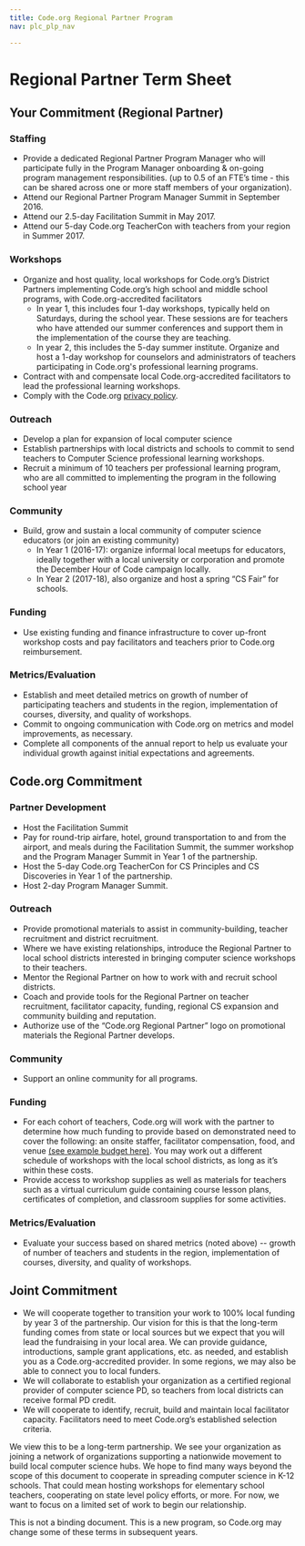```yaml
---
title: Code.org Regional Partner Program
nav: plc_plp_nav

---
```

# Regional Partner Term Sheet #



## Your Commitment (Regional Partner)

### Staffing ###
* Provide a dedicated Regional Partner Program Manager who will participate fully in the Program Manager onboarding & on-going program management responsibilities. (up to 0.5 of an FTE’s time - this can be shared across one or more staff members of your organization).</br>
* Attend our Regional Partner Program Manager Summit in September 2016.</br>
* Attend our 2.5-day Facilitation Summit in May 2017.</br>
* Attend our 5-day Code.org TeacherCon with teachers from your region in Summer 2017.

### Workshops ###
- Organize and host quality, local workshops for Code.org’s District Partners implementing Code.org’s high school and middle school programs, with Code.org-accredited facilitators</br>
	- In year 1, this includes four 1-day workshops, typically held on Saturdays, during the school year. These sessions are for teachers who have attended our summer conferences and support them in the implementation of the course they are teaching.</br>
	- In year 2, this includes the 5-day summer institute.
Organize and host a 1-day workshop for counselors and administrators of teachers participating in Code.org's professional learning programs.</br>
- Contract with and compensate local Code.org-accredited facilitators to lead the professional learning workshops.</br>
- Comply with the Code.org <a href="/privacy" target=_blank>privacy policy</a>.

### Outreach ###
- Develop a plan for expansion of local computer science</br>
- Establish partnerships with local districts and schools to commit to send teachers to Computer Science professional learning workshops.</br>
- Recruit a minimum of 10 teachers per professional learning program, who are all committed to implementing the program in the following school year

### Community ###
- Build, grow and sustain a local community of computer science educators (or join an existing community)</br>
	- In Year 1 (2016-17): organize informal local meetups for educators, ideally together with a local university or corporation and promote the December Hour of Code campaign locally.</br>
	- In Year 2 (2017-18), also organize and host a spring “CS Fair” for schools.

### Funding ###
- Use existing funding and finance infrastructure to cover up-front workshop costs and pay facilitators and teachers prior to Code.org reimbursement.

### Metrics/Evaluation ###
- Establish and meet detailed metrics on growth of number of participating teachers and students in the region, implementation of courses, diversity, and quality of workshops.</br>
- Commit to ongoing communication with Code.org on metrics and model improvements, as necessary.</br>
- Complete all components of the annual report to help us evaluate your individual growth against initial expectations and agreements.


## Code.org Commitment

### Partner Development ###
- Host the Facilitation Summit
- Pay for round-trip airfare, hotel, ground transportation to and from the airport, and meals during the Facilitation Summit, the summer workshop and the Program Manager Summit in Year 1 of the partnership.
- Host the 5-day Code.org TeacherCon for CS Principles and CS Discoveries in Year 1 of the partnership.
- Host 2-day Program Manager Summit.

### Outreach ###
- Provide promotional materials to assist in community-building, teacher recruitment and district recruitment.
- Where we have existing relationships, introduce the Regional Partner to local school districts interested in bringing computer science workshops to their teachers.
- Mentor the Regional Partner on how to work with and recruit school districts.
- Coach and provide tools for the Regional Partner on teacher recruitment, facilitator capacity, funding, regional CS expansion and community building and reputation.
- Authorize use of the “Code.org Regional Partner” logo on promotional materials the Regional Partner develops.

### Community ###
- Support an online community for all programs.

### Funding ###
- For each cohort of teachers, Code.org will work with the partner to determine how much funding to provide based on demonstrated need to cover the following: an onsite staffer, facilitator compensation, food, and venue <a href="https://docs.google.com/spreadsheets/d/1zuxMqmkhVOzAu22YgOEX61dG4xfgnw_jG0Z0-E-DMzY/edit#gid=0" target=_blank>(see example budget here)</a>. You may work out a different schedule of workshops with the local school districts, as long as it’s within these costs.
- Provide access to workshop supplies as well as materials for teachers such as a virtual curriculum guide containing course lesson plans, certificates of completion, and classroom supplies for some activities.

### Metrics/Evaluation ###
- Evaluate your success based on shared metrics (noted above) -- growth of number of teachers and students in the region, implementation of courses, diversity, and quality of workshops.

## Joint Commitment
- We will cooperate together to transition your work to 100% local funding by year 3 of the partnership. Our vision for this is that the long-term funding comes from state or local sources but we expect that you will lead the fundraising in your local area. We can provide guidance, introductions, sample grant applications, etc. as needed, and establish you as a Code.org-accredited provider. In some regions, we may also be able to connect you to local funders.
- We will collaborate to establish your organization as a certified regional provider of computer science PD, so teachers from local districts can receive formal PD credit.
- We will cooperate to identify, recruit, build and maintain local facilitator capacity. Facilitators need to meet Code.org’s established selection criteria.


We view this to be a long-term partnership. We see your organization as joining a network of organizations supporting a nationwide movement to build local computer science hubs. We hope to find many ways beyond the scope of this document to cooperate in spreading computer science in K-12 schools. That could mean hosting workshops for elementary school teachers, cooperating on state level policy efforts, or more. For now, we want to focus on a limited set of work to begin our relationship.

This is not a binding document. This is a new program, so Code.org may change some of these terms in subsequent years.
